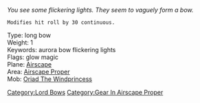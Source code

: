 *You see some flickering lights. They seem to vaguely form a bow.*

`Modifies hit roll by 30 continuous.`

Type: long bow  
Weight: 1  
Keywords: aurora bow flickering lights  
Flags: glow magic  
Plane: [Airscape](:Category:Airscape.md "wikilink")  
Area: [Airscape Proper](:Category:Airscape_Proper.md "wikilink")  
Mob: [Oriad The Windprincess](Oriad_The_Windprincess "wikilink")  

[Category:Lord Bows](Category:Lord_Bows "wikilink") [Category:Gear In
Airscape Proper](Category:Gear_In_Airscape_Proper "wikilink")
